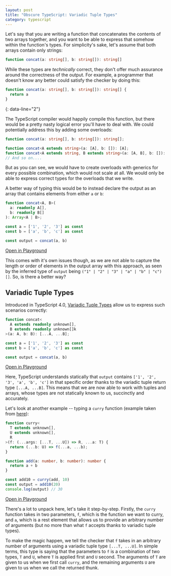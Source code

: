 ```yaml
---
layout: post
title: "Obscure TypeScript: Variadic Tuple Types"
category: typescript
---
```


Let's say that you are writing a function that concatenates the contents of two arrays
together, and you want to be able to express that somehow within the function's types. For simplicity's sake, let's assume that both arrays contain only strings:

~~~ ts
function concat(a: string[], b: string[]): string[]
~~~

While these types are _technically_ correct, they don't offer much assurance around the correctness of the output. For example, a programmer that doesn't know any better could satisfy the checker by doing this:

~~~ ts
function concat(a: string[], b: string[]): string[] {
  return a
}
~~~
{: data-line="2"}

The TypeScript compiler would happily compile this function, but there would be a pretty nasty logical error you'll have to deal with. We could potentially address this by adding some overloads:

~~~ ts
function concat(a: string[], b: string[]): string[];

function concat<A extends string>(a: [A], b: []): [A];
function concat<A extends string, B extends string>(a: [A, B], b: []): [A, B];
// And so on....
~~~

But as you can see, we would have to create overloads with generics for every possible combination, which would not scale at all. We would only be able to express correct types for the overloads that we write.

A better way of typing this would be to instead declare the output as an
array that contains elements from either `a` or `b`:

~~~ ts
function concat<A, B>(
  a: readonly A[],
  b: readonly B[]
): Array<A | B>;

const a = ['1', '2', '3'] as const
const b = ['a', 'b', 'c'] as const

const output = concat(a, b)
~~~
[Open in Playground](https://www.typescriptlang.org/play?#code/GYVwdgxgLglg9mABBBECGUA8BBANIgIQD4AKAKEUTQC5EAnAUzQBMEAbAT0WwG0BdXBUQAjWoxbsuBfmQCUtbHTpoOORAB9CRANxkyKMAGcoVRAF5EPAOQBGK-isAme4isBmK3yqHkCY-r8TYXNLKzQXK2EIiE9vXyMoPQNjRDgQKAAHdJCDdCgSNHxhWSA)

This comes with it's own issues though, as we are not able to capture the length or order of elements in the output array with this approach, as seen by the inferred type of `output` being `("1" | "2" | "3" | "a" | "b" | "c")[]`. So, is there a better way?

## Variadic Tuple Types

Introduced in TypeScript 4.0, [Variadic Tuple Types](https://www.typescriptlang.org/docs/handbook/release-notes/typescript-4-0.html#variadic-tuple-types) allow us to express such scenarios correctly:

~~~ ts
function concat<
  A extends readonly unknown[],
  B extends readonly unknown[]k
>(a: A, b: B): [...A, ...B];

const a = ['1', '2', '3'] as const
const b = ['a', 'b', 'c'] as const

const output = concat(a, b)
~~~
[Open in Playground](https://www.typescriptlang.org/play?#code/GYVwdgxgLglg9mABBBECGUA8AoRiCCiApgB5RFgAmAzogE5FqUIA2AnouANZhwDuYANoBdADS5EAIWJkKNeo2Zh2nMD35Dh2AHwAKNAC4CoxACMjkgJRHBAOnv4T925OEBubNhRhqURGkQAXkRBAHIARlCTUIAmKMRQgGZQ4X9ab18vBF8zIJDQtHjQ0yKIFLTkbKhPDL84ECgABwa873QofRNTSyA)

Here, TypeScript understands statically that `output` contains `['1', '2', '3', 'a', 'b', 'c']` in that specific order thanks to the variadic tuple return type `[...A, ...B]`. This means that we are now able to work with tuples and arrays, whose types are not statically known to us, succinctly and accurately.

Let's look at another example -- typing a `curry` function (example taken from [here](https://github.com/microsoft/TypeScript/pull/39094)):

~~~ ts
function curry<
  T extends unknown[],
  U extends unknown[],
  R
>(f: (...args: [...T, ...U]) => R, ...a: T) {
  return (...b: U) => f(...a, ...b);
}

function add(a: number, b: number): number {
  return a + b
}

const add10 = curry(add, 10)
const output = add10(20)
console.log(output) // 30
~~~
[Open in Playground](https://www.typescriptlang.org/play?#code/GYVwdgxgLglg9mABBEAnVBPAPAKEYgFUQFMAPKYsAEwGdFwBrMOAdzAG0BdAGj0QFUS5SrXpgmrDjz4AlHAD4AFMABciRQDotAQ1QBzGmvZaNBbohP9OASkQBeeYhnmT2tQVsBvPqmJQ0SJpaAEZq-LYOiMBBGtouIdYA3DgAvjg4oJCwCIjaVFSKbohgIAC2wcSo5qHFZRWo1mol5ZWI3vi+-qhI2ogA1IjBqekQCDRQufkAjAAM9shomIX55rPWOKNg44hwIFAADnvzeVSzigBMM+ubNHAANsQad3B6irsHe7YA9F+IAMwzIA)

There's a lot to unpack here, let's take it step-by-step. Firstly, the `curry` function takes in two parameters, `f`, which is the function we want to curry, and `a`, which is a rest element that allows us to provide an arbitrary number of arguments (but no more than what `f` accepts thanks to variadic tuple types).

To make the magic happen, we tell the checker that `f` takes in an arbitrary number of arguments using a variadic tuple type `[...T, ...U]`. In simple terms, this type is saying that the parameters to `f` is a combination of two types, `T` and `U`, where `T` is applied first and `U` second. The arguments of `T` are given to us when we first call `curry`, and the remaining arguments `U` are given to us when we call the returned thunk.
